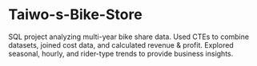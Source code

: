 # Taiwo-s-Bike-Store
SQL project analyzing multi-year bike share data. Used CTEs to combine datasets, joined cost data, and calculated revenue &amp; profit. Explored seasonal, hourly, and rider-type trends to provide business insights.
